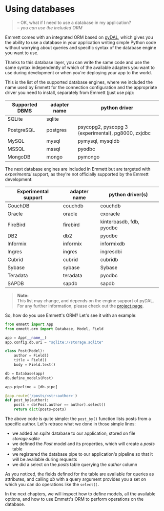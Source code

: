 Using databases
===============

> – OK, what if I need to use a database in my application?   
> – *you can use the included ORM*

Emmett comes with an integrated ORM based on [pyDAL](https://github.com/web2py/pydal), which gives you the ability to use a database in your application writing simple Python code without worrying about queries and specific syntax of the database engine you want to use.

Thanks to this database layer, you can write the same code and use the same syntax independently of which of the available adapters you want to use during development or when you're deploying your app to the world.

This is the list of the supported database engines, where we included the name used by Emmett for the connection configuration and the appropriate driver you need to install, separately from Emmett (just use pip):

| Supported DBMS | adapter name | python driver |
| --- | --- | --- |
| SQLite | sqlite | |
| PostgreSQL | postgres | psycopg2, pyscopg 3 (experimental), pg8000, zxjdbc |
| MySQL | mysql | pymysql, mysqldb |
| MSSQL | mssql | pyodbc |
| MongoDB | mongo | pymongo |

The next database engines are included in Emmett but are targeted with *experimental* support, as they're not officially supported by the Emmett development:

| Experimental support | adapter name | python driver(s) |
| --- | --- | --- |
| CouchDB | couchdb | couchdb |
| Oracle | oracle | cxoracle |
| FireBird | firebird | kinterbasdb, fdb, pyodbc |
| DB2 | db2 | pyodbc |
| Informix | informix | informixdb |
| Ingres | ingres | ingresdbi |
| Cubrid | cubrid | cubridb |
| Sybase | sybase | Sybase |
| Teradata | teradata | pyodbc |
| SAPDB | sapdb | sapdb |

> **Note:**   
> This list may change, and depends on the engine support of pyDAL. For any
further information, please check out the [project page](https://github.com/web2py/pydal).

So, how do you use Emmett's ORM? Let's see it with an example:

```python
from emmett import App
from emmett.orm import Database, Model, Field

app = App(__name__)
app.config.db.uri = "sqlite://storage.sqlite"

class Post(Model):
    author = Field()
    title = Field()
    body = Field.text()

db = Database(app)
db.define_models(Post)

app.pipeline = [db.pipe]

@app.route('/posts/<str:author>')
def post_by(author):
    posts = db(Post.author == author).select()
    return dict(posts=posts)
```

The above code is quite simple: the `post_by()` function lists posts from a
specific author. Let's retrace what we done in those simple lines:

* we added an *sqlite* database to our application, stored on file *storage.sqlite*
* we defined the *Post* model and its properties, which will create a *posts* table
* we registered the database pipe to our application's pipeline so that it will be available during requests
* we did a select on the *posts* table querying the *author* column

As you noticed, the fields defined for the table are available for queries as
attributes, and calling *db* with a query argument provides you a set on
which you can do operations like the `select()`.

In the next chapters, we will inspect how to define models, all the available options,
and how to use Emmett's ORM to perform operations on the database. 
